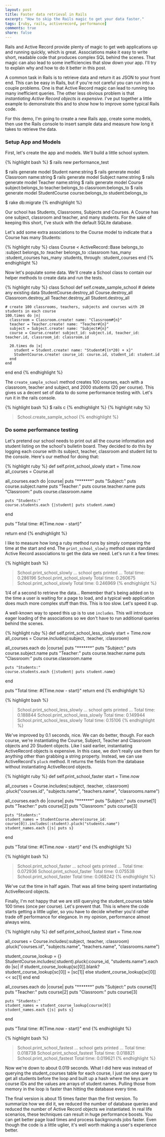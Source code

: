 ```yaml
---
layout: post
title: Faster data retrieval in Rails
excerpt: "How to skip the Rails magic to get your data faster."
tags: [ruby, rails, activerecord, performance]
comments: true
share: false
---
```


Rails and Active Record provide plenty of magic to get web applications up and running quickly, which is great. Associations make it easy to write short, readable code that produces complex SQL behind the scenes. That magic can also lead to some inefficiencies that slow down your app. I'll try to explain why and how to do it better in this post.

A common task in Rails is to retrieve data and return it as JSON to your front end. This can be easy in Rails, but if you're not careful you can run into a couple problems. One is that Active Record magic can lead to running too many inefficient queries. The other less obvious problem is that <i>instantiating Active Record objects is expensive.</i> I've put together a little example to demonstrate this and to show how to improve some typical Rails code. 

For this demo, I'm going to create a new Rails app, create some models, then use the Rails console to insert sample data and measure how long it takes to retrieve the data.

### Setup App and Models

First, let's create the app and models. We'll build a little school system.

{% highlight bash %}
$ rails new performance_test

$ rails generate model Student name:string
$ rails generate model Classroom name:string
$ rails generate model Subject name:string
$ rails generate model Teacher name:string
$ rails generate model Course subject:belongs_to teacher:belongs_to classroom:belongs_to
$ rails generate model StudentCourse course:belongs_to student:belongs_to

$ rake db:migrate
{% endhighlight %}

Our school has Students, Classrooms, Subjects and Courses. A Course has one subject, classroom and teacher, and many students. For the sake of keeping this short, I've stuck with the default SQLite database.

Let's add some extra associations to the Course model to indicate that a Course has many Students:

{% highlight ruby %}
class Course < ActiveRecord::Base
  belongs_to :subject
  belongs_to :teacher
  belongs_to :classroom
  has_many :student_courses
  has_many :students, through: :student_courses
end
{% endhighlight %}

Now let's populate some data. We'll create a School class to contain our helper methods to create data and run the tests.

{% highlight ruby %}
class School
  def self.create_sample_school
    # delete any existing data
    StudentCourse.destroy_all
    Course.destroy_all
    Classroom.destroy_all
    Teacher.destroy_all
    Student.destroy_all

    # create 100 classrooms, teachers, subjects and courses with 20 students in each course
    100.times do |n|
      classroom = Classroom.create! name: "Classroom#{n}"
      teacher = Teacher.create! name: "Teacher#{n}"
      subject = Subject.create! name: "Subject#{n}"
      course = Course.create! subject_id: subject.id, teacher_id: teacher.id, classroom_id: classroom.id
      
      20.times do |x|
        student = Student.create! name: "Student#{(n*20) + x}"
        StudentCourse.create! course_id: course.id, student_id: student.id
      end
    end
  end
end
{% endhighlight %}

The `create_sample_school` method creates 100 courses, each with a classroom, teacher and subject, and 2000 students (20 per course). This gives us a decent set of data to do some performance testing with. Let's run it in the rails console.

{% highlight bash %}
$ rails c
{% endhighlight %}
{% highlight ruby %}
> School.create_sample_school
{% endhighlight %}

### Do some performance testing

Let's pretend our school needs to print out all the course information and student listing on the school's bulletin board. They decided to do this by logging each course with its subject, teacher, classroom and student list to the console. Here's our method for doing that:

{% highlight ruby %}
def self.print_school_slowly
  start = Time.now
  all_courses = Course.all

  all_courses.each do |course|
    puts "*******"
    puts "Subject:"
    puts course.subject.name
    puts "Teacher:"
    puts course.teacher.name
    puts "Classroom:"
    puts course.classroom.name

    puts "Students:"
    course.students.each {|student| puts student.name}
  end

  puts "Total time: #{Time.now - start}"

  return
end
{% endhighlight %}

I like to measure how long a ruby method runs by simply comparing the time at the start and end. The `print_school_slowly` method uses standard Active Record associations to get the data we need. Let's run it a few times:

{% highlight bash %}
> School.print_school_slowly
> ... school gets printed ...
> Total time: 0.286196
> School.print_school_slowly
> Total time: 0.260675
> School.print_school_slowly
> Total time: 0.246969
{% endhighlight %}

1/4 of a second to retrieve the data... Remember that's being added on to the time a user is waiting for a page to load, and a typical web application does much more complex stuff than this. This is too slow. Let's speed it up.

A well-known way to speed this up is to use `includes`. This will introduce eager loading of the associations so we don't have to run additional queries behind the scenes.

{% highlight ruby %}
def self.print_school_less_slowly
  start = Time.now
  all_courses = Course.includes(:subject, :teacher, :classroom)

  all_courses.each do |course|
    puts "*******"
    puts "Subject:"
    puts course.subject.name
    puts "Teacher:"
    puts course.teacher.name
    puts "Classroom:"
    puts course.classroom.name

    puts "Students:"
    course.students.each {|student| puts student.name}
  end

  puts "Total time: #{Time.now - start}"
  return
end
{% endhighlight %}

{% highlight bash %}
> School.print_school_less_slowly
> ... school gets printed ...
> Total time: 0.188844
> School.print_school_less_slowly
> Total time: 0.149944
> School.print_school_less_slowly
> Total time: 0.15106
{% endhighlight %}

We've improved by 0.1 seconds, nice. We can do better, though. For each course, we're instantiating the Course, Subject, Teacher and Classroom objects and 20 Student objects. Like I said earlier, instantiating ActiveRecord objects is expensive. In this case, we don't really use them for anything other than grabbing a string property. Instead, we can use ActiveRecord's `pluck` method. It returns the fields from the database without instantiating ActiveRecord objects.

{% highlight ruby %}
def self.print_school_faster
  start = Time.now

  all_courses = Course.includes(:subject, :teacher, :classroom)
    .pluck("courses.id", "subjects.name", "teachers.name", "classrooms.name")

  all_courses.each do |course|
    puts "*******"
    puts "Subject:"
    puts course[1]
    puts "Teacher:"
    puts course[2]
    puts "Classroom:"
    puts course[3]

    puts "Students:"
    student_names = StudentCourse.where(course_id: course[0]).includes(:student).pluck("students.name")
    student_names.each {|s| puts s}
  end

  puts "Total time: #{Time.now - start}"
end
{% endhighlight %}

{% highlight bash %}
> School.print_school_faster
> ... school gets printed ...
> Total time: 0.072936
> School.print_school_faster
> Total time: 0.075538
> School.print_school_faster
> Total time: 0.068242
{% endhighlight %}

We've cut the time in half again. That was all time being spent instantiating ActiveRecord objects. 

Finally, I'm not happy that we are still querying the student_courses table 100 times (once per course). Let's prevent that. This is where the code starts getting a little uglier, so you have to decide whether you'd rather trade off performance for elegance. In my opinion, performance almost always wins.

{% highlight ruby %}
def self.print_school_fastest
  start = Time.now

  all_courses = Course.includes(:subject, :teacher, :classroom)
    .pluck("courses.id", "subjects.name", "teachers.name", "classrooms.name")

  student_course_lookup = {}
  StudentCourse.includes(:student).pluck(:course_id, "students.name").each do |sc| 
    if student_course_lookup[sc[0]].blank? 
      student_course_lookup[sc[0]] = [sc[1]]
    else
      student_course_lookup[sc[0]] << sc[1]
    end
  end

  all_courses.each do |course|
    puts "*******"
    puts "Subject:"
    puts course[1]
    puts "Teacher:"
    puts course[2]
    puts "Classroom:"
    puts course[3]

    puts "Students:"
    student_names = student_course_lookup[course[0]]
    student_names.each {|s| puts s}
  end

  puts "Total time: #{Time.now - start}"
end
{% endhighlight %}

{% highlight bash %}
> School.print_school_fastest
> ... school gets printed ...
> Total time: 0.018738
> School.print_school_fastest
> Total time: 0.018821
> School.print_school_fastest
> Total time: 0.019621
{% endhighlight %}

Now we're down to about 0.019 seconds. What I did here was instead of querying the student_courses table for each course, I just ran one query to get all students before the loop and built up a hash where the keys are course IDs and the values are arrays of student names. Pulling those from memory in the loop is faster than hitting the database every time. 

The final version is about 15 times faster than the first version. To summarize how we did it, we reduced the number of database queries and reduced the number of Active Record objects we instantiated. In real life scenarios, these techniques can result in huge performance boosts. You can get better page load times and process backgrounds jobs faster. Even though the code is a little uglier, it's well worth making a user's experience better.
